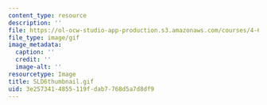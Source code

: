 ```yaml
---
content_type: resource
description: ''
file: https://ol-ocw-studio-app-production.s3.amazonaws.com/courses/4-614-religious-architecture-and-islamic-cultures-fall-2002/3e2573414855119fdab7768d5a7d8df9_SLD6thumbnail.gif
file_type: image/gif
image_metadata:
  caption: ''
  credit: ''
  image-alt: ''
resourcetype: Image
title: SLD6thumbnail.gif
uid: 3e257341-4855-119f-dab7-768d5a7d8df9
---
```

